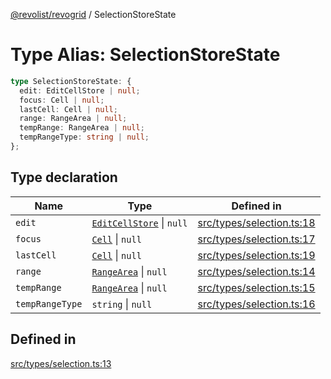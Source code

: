 [@revolist/revogrid](README.md) / SelectionStoreState

# Type Alias: SelectionStoreState

```ts
type SelectionStoreState: {
  edit: EditCellStore | null;
  focus: Cell | null;
  lastCell: Cell | null;
  range: RangeArea | null;
  tempRange: RangeArea | null;
  tempRangeType: string | null;
};
```

## Type declaration

| Name | Type | Defined in |
| ------ | ------ | ------ |
| `edit` | [`EditCellStore`](Interface.EditCellStore.md) \| `null` | [src/types/selection.ts:18](https://github.com/revolist/revogrid/blob/832a695f4c49c94511535fe3aac75fac9a36ad76/src/types/selection.ts#L18) |
| `focus` | [`Cell`](Interface.Cell.md) \| `null` | [src/types/selection.ts:17](https://github.com/revolist/revogrid/blob/832a695f4c49c94511535fe3aac75fac9a36ad76/src/types/selection.ts#L17) |
| `lastCell` | [`Cell`](Interface.Cell.md) \| `null` | [src/types/selection.ts:19](https://github.com/revolist/revogrid/blob/832a695f4c49c94511535fe3aac75fac9a36ad76/src/types/selection.ts#L19) |
| `range` | [`RangeArea`](TypeAlias.RangeArea.md) \| `null` | [src/types/selection.ts:14](https://github.com/revolist/revogrid/blob/832a695f4c49c94511535fe3aac75fac9a36ad76/src/types/selection.ts#L14) |
| `tempRange` | [`RangeArea`](TypeAlias.RangeArea.md) \| `null` | [src/types/selection.ts:15](https://github.com/revolist/revogrid/blob/832a695f4c49c94511535fe3aac75fac9a36ad76/src/types/selection.ts#L15) |
| `tempRangeType` | `string` \| `null` | [src/types/selection.ts:16](https://github.com/revolist/revogrid/blob/832a695f4c49c94511535fe3aac75fac9a36ad76/src/types/selection.ts#L16) |

## Defined in

[src/types/selection.ts:13](https://github.com/revolist/revogrid/blob/832a695f4c49c94511535fe3aac75fac9a36ad76/src/types/selection.ts#L13)

